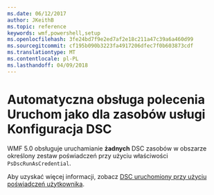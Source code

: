 ```yaml
---
ms.date: 06/12/2017
author: JKeithB
ms.topic: reference
keywords: wmf,powershell,setup
ms.openlocfilehash: 3fe24bd7f9e2ed7af2e18c211a47c39a6a460d99
ms.sourcegitcommit: cf195b090b3223fa4917206dfec7f0b603873cdf
ms.translationtype: MT
ms.contentlocale: pl-PL
ms.lasthandoff: 04/09/2018
---
```

# <a name="automatic-runas-support-for-dsc-resources"></a>Automatyczna obsługa polecenia Uruchom jako dla zasobów usługi Konfiguracja DSC

WMF 5.0 obsługuje uruchamianie **żadnych** DSC zasobów w obszarze określony zestaw poświadczeń przy użyciu właściwości `PsDscRunAsCredential`.

Aby uzyskać więcej informacji, zobacz [DSC uruchomiony przy użyciu poświadczeń użytkownika](https://msdn.microsoft.com/powershell/dsc/runasuser).